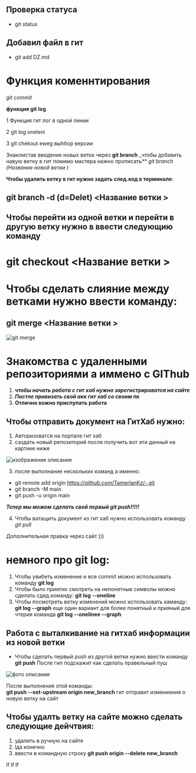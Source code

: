 ## Проверка статуса 

* git status 

## Добавил файл в гит 

* git add DZ.md

# Функция коменнтирования 

*git commit*

**функция git log**

1 Функция гит лог в одной линии 

2 git log oneleni 

3 git chekout  eweg выhбор версии 

Знакомстав введение новых  веток через __git branch__
_чтобы добавить навую ветку в гит помимо мастера нажно прописать** _git branch (Название новой ветки )_

__Чтобы удалить ветку в гит нужно задать след.код в терминале:__ 

## git branch -d (d=Delet) <Название ветки >

## Чтобы перейти из одной ветки и перейти в другую ветку нужно в ввести следующию команду 

# git checkout <Название ветки >

# Чтобы сделать слияние между ветками нужно ввести команду:

## git merge <Название ветки >
 ![git merge](git-merge.png)

# Знакомства с удаленными репозиториями а иммено с GIThub

1) ***чтобы начать работа с гит хаб нужно зарегистрироватся на сайте***
2) ***Постле привизать свой акк гит хаб со своим пк***
3) **Отлично вожно приспупать работа**

## Чтобы отправить документ на ГитХаб нужно:

1) Авторизоватся на портале гит хаб 
2) саздать новый репозиторий после получить вот эти данный на картике ниже 

 ![изображение описание](skrn.jpg)

3) после выполнание нескольких команд а именно:

* git remote add origin https://github.com/TamerlanKz/-.git
* git branch -M main
* git push -u origin main

***Тепер мы можем сделать свой первый git push!!!!!***

4) Чтобы ватащить документ из гит хаб нужно использовать команду
_git pull_

Дополнительная правка через сайт )))

# немного про git log:
1) Чтобы увибеть изменение и все commit  можно использовать команду **git log**
2) Чтобы было приятно смотреть на непонятные символы можно сделать сдед.команду: **git log --oneline**
3) Чтобы посмотреть ветку изменений можно использовать каманду:
**git log --graph**
еще один вариант для более понятный и прияный для чтерия 
команда **git log --onelinee --graph**


## Работа с выталкивание на гитхаб информации из новой ветки 
* Чтобы сделать первый push из другой ветки нужно ввести команду 
**git push**
После гип подскажит как сделать правельный пуш 

![фото описание](push.jpg)

  После выполнения этой команды:  
  __git push --set-upstream origin new_branch__
  гит отправит измениения о  новую ветку на сайт 

## Чтобы удалть ветку на сайте можно сделать следующие дейчтвия:
1) удалить в ручную на сайте
2) lда конечно
3) ввести в  командную строку
 __git push origin --delete new_branch__

 lf lf lf 
